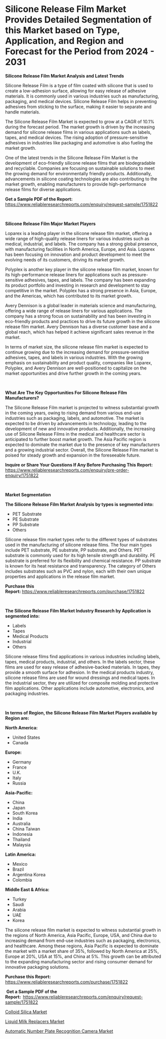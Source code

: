 <p><h1>Silicone Release Film Market Provides Detailed Segmentation of this Market based on Type, Application, and Region and Forecast for the Period from 2024 - 2031</h1></p><p><strong>Silicone Release Film Market Analysis and Latest Trends</strong></p>
<p><p>Silicone Release Film is a type of film coated with silicone that is used to create a low-adhesion surface, allowing for easy release of adhesive materials. It is commonly used in various industries such as manufacturing, packaging, and medical devices. Silicone Release Film helps in preventing adhesives from sticking to the surface, making it easier to separate and handle materials.</p><p>The Silicone Release Film Market is expected to grow at a CAGR of 10.1% during the forecast period. The market growth is driven by the increasing demand for silicone release films in various applications such as labels, tapes, and medical devices. The rising adoption of pressure-sensitive adhesives in industries like packaging and automotive is also fueling the market growth.</p><p>One of the latest trends in the Silicone Release Film Market is the development of eco-friendly silicone release films that are biodegradable and recyclable. Companies are focusing on sustainable solutions to meet the growing demand for environmentally friendly products. Additionally, advancements in silicone coating technologies are also contributing to the market growth, enabling manufacturers to provide high-performance release films for diverse applications.</p></p>
<p><strong>Get a Sample PDF of the Report:&nbsp;</strong> <a href="https://www.reliableresearchreports.com/enquiry/request-sample/1751822">https://www.reliableresearchreports.com/enquiry/request-sample/1751822</a></p>
<p>&nbsp;</p>
<p><strong>Silicone Release Film Major Market Players</strong></p>
<p><p>Loparex is a leading player in the silicone release film market, offering a wide range of high-quality release liners for various industries such as medical, industrial, and labels. The company has a strong global presence, with manufacturing facilities in North America, Europe, and Asia. Loparex has been focusing on innovation and product development to meet the evolving needs of its customers, driving its market growth.</p><p>Polyplex is another key player in the silicone release film market, known for its high-performance release liners for applications such as pressure-sensitive adhesives, tapes, and labels. The company has been expanding its product portfolio and investing in research and development to stay competitive in the market. Polyplex has a strong presence in Asia, Europe, and the Americas, which has contributed to its market growth.</p><p>Avery Dennison is a global leader in materials science and manufacturing, offering a wide range of release liners for various applications. The company has a strong focus on sustainability and has been investing in eco-friendly products and practices to drive its future growth in the silicone release film market. Avery Dennison has a diverse customer base and a global reach, which has helped it achieve significant sales revenue in the market.</p><p>In terms of market size, the silicone release film market is expected to continue growing due to the increasing demand for pressure-sensitive adhesives, tapes, and labels in various industries. With the growing emphasis on sustainability and product quality, companies like Loparex, Polyplex, and Avery Dennison are well-positioned to capitalize on the market opportunities and drive further growth in the coming years.</p></p>
<p>&nbsp;</p>
<p><strong>What Are The Key Opportunities For Silicone Release Film Manufacturers?</strong></p>
<p><p>The Silicone Release Film market is projected to witness substantial growth in the coming years, owing to rising demand from various end-use industries such as packaging, labels, and automotive. The market is expected to be driven by advancements in technology, leading to the development of new and innovative products. Additionally, the increasing use of Silicone Release Films in the medical and healthcare sector is anticipated to further boost market growth. The Asia Pacific region is expected to dominate the market due to the presence of key manufacturers and a growing industrial sector. Overall, the Silicone Release Film market is poised for steady growth and expansion in the foreseeable future.</p></p>
<p><strong>Inquire or Share Your Questions If Any Before Purchasing This Report:</strong> <a href="https://www.reliableresearchreports.com/enquiry/pre-order-enquiry/1751822">https://www.reliableresearchreports.com/enquiry/pre-order-enquiry/1751822</a></p>
<p>&nbsp;</p>
<p><strong>Market Segmentation</strong></p>
<p><strong>The Silicone Release Film Market Analysis by types is segmented into:</strong></p>
<p><ul><li>PET Substrate</li><li>PE Substrate</li><li>PP Substrate</li><li>Others</li></ul></p>
<p><p>Silicone release film market types refer to the different types of substrates used in the manufacturing of silicone release films. The four main types include PET substrate, PE substrate, PP substrate, and Others. PET substrate is commonly used for its high tensile strength and durability. PE substrate is preferred for its flexibility and chemical resistance. PP substrate is known for its heat resistance and transparency. The category of Others includes substrates such as PVC and nylon, each with their own unique properties and applications in the release film market.</p></p>
<p><strong>Purchase this Report:&nbsp;</strong><a href="https://www.reliableresearchreports.com/purchase/1751822">https://www.reliableresearchreports.com/purchase/1751822</a></p>
<p>&nbsp;</p>
<p><strong>The Silicone Release Film Market Industry Research by Application is segmented into:</strong></p>
<p><ul><li>Labels</li><li>Tapes</li><li>Medical Products</li><li>Industrial</li><li>Others</li></ul></p>
<p><p>Silicone release films find applications in various industries including labels, tapes, medical products, industrial, and others. In the labels sector, these films are used for easy release of adhesive-backed materials. In tapes, they provide a smooth surface for adhesion. In the medical products industry, silicone release films are used for wound dressings and medical tapes. In the industrial sector, they are utilized for composite molding and protective film applications. Other applications include automotive, electronics, and packaging industries.</p></p>
<p>&nbsp;</p>
<p><strong>In terms of Region, the Silicone Release Film Market Players available by Region are:</strong></p>
<p>
    <p> <strong> North America: </strong>
        <ul>
            <li>United States</li>
            <li>Canada</li>
        </ul>
        </p> 
    <p> <strong> Europe: </strong>
        <ul>
            <li>Germany</li>
            <li>France</li>
            <li>U.K.</li>
            <li>Italy</li>
            <li>Russia</li>
        </ul>
        </p> 
    <p> <strong> Asia-Pacific: </strong>
        <ul>
            <li>China</li>
            <li>Japan</li>
            <li>South Korea</li>
            <li>India</li>
            <li>Australia</li>
            <li>China Taiwan</li>
            <li>Indonesia</li>
            <li>Thailand</li>
            <li>Malaysia</li>
        </ul>
        </p> 
    <p> <strong> Latin America: </strong>
        <ul>
            <li>Mexico</li>
            <li>Brazil</li>
            <li>Argentina Korea</li>
            <li>Colombia</li>
        </ul>
        </p> 
    <p> <strong> Middle East & Africa: </strong>
        <ul>
            <li>Turkey</li>
            <li>Saudi</li>
            <li>Arabia</li>
            <li>UAE</li>
            <li>Korea</li>
        </ul>
    </p>
    </p>
<p><p>The silicone release film market is expected to witness substantial growth in the regions of North America, Asia Pacific, Europe, USA, and China due to increasing demand from end-use industries such as packaging, electronics, and healthcare. Among these regions, Asia Pacific is expected to dominate the market with a market share of 35%, followed by North America at 25%, Europe at 20%, USA at 15%, and China at 5%. This growth can be attributed to the expanding manufacturing sector and rising consumer demand for innovative packaging solutions.</p></p>
<p><strong>Purchase this Report: </strong><a href="https://www.reliableresearchreports.com/purchase/1751822">https://www.reliableresearchreports.com/purchase/1751822</a></p>
<p>&nbsp;<strong>Get a Sample PDF of the Report:&nbsp;&nbsp;</strong><a href="https://www.reliableresearchreports.com/enquiry/request-sample/1751822">https://www.reliableresearchreports.com/enquiry/request-sample/1751822</a></p>
<p><strong></strong></p>
<p><p><a href="https://github.com/seekum/Market-Research-Report-List-1/blob/main/colloid-silica-market.md">Colloid Silica Market</a></p><p><a href="https://github.com/nancykennedykellievqfqt2/Market-Research-Report-List-1/blob/main/liquid-milk-replacers-market.md">Liquid Milk Replacers Market</a></p><p><a href="https://view.publitas.com/reportprime-1/global-automatic-number-plate-recognition-camera-market-by-types-applications-and-major-players-with-regional-growth-rate-analysis-and-development-situation-from-2024-to-2031/">Automatic Number Plate Recognition Camera Market</a></p></p>